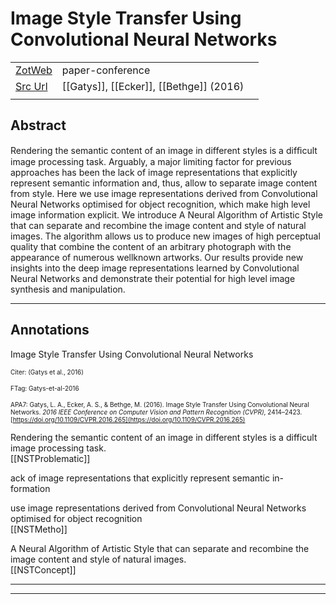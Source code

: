 
# Image Style Transfer Using Convolutional Neural Networks



|       |       |       |
|  ---  |  ---  |  ---  |
|   [ZotWeb](http://zotero.org/users/180474/items/2VVHJTIA)    | paper-conference      |       |
|   [Src Url](http://ieeexplore.ieee.org/document/7780634/)    |  [[Gatys]], [[Ecker]], [[Bethge]] (2016)     |       |
|       |       |       |


## Abstract

Rendering the semantic content of an image in different styles is a difﬁcult image processing task. Arguably, a major limiting factor for previous approaches has been the lack of image representations that explicitly represent semantic information and, thus, allow to separate image content from style. Here we use image representations derived from Convolutional Neural Networks optimised for object recognition, which make high level image information explicit. We introduce A Neural Algorithm of Artistic Style that can separate and recombine the image content and style of natural images. The algorithm allows us to produce new images of high perceptual quality that combine the content of an arbitrary photograph with the appearance of numerous wellknown artworks. Our results provide new insights into the deep image representations learned by Convolutional Neural Networks and demonstrate their potential for high level image synthesis and manipulation.

----

## Annotations

Image Style Transfer Using Convolutional Neural Networks



<font size=-3>Citer: (Gatys et al., 2016)

FTag: Gatys-et-al-2016

APA7: Gatys, L. A., Ecker, A. S., & Bethge, M. (2016). Image Style Transfer Using Convolutional Neural Networks. _2016 IEEE Conference on Computer Vision and Pattern Recognition (CVPR)_, 2414–2423. [https://doi.org/10.1109/CVPR.2016.265](https://doi.org/10.1109/CVPR.2016.265)</font>



Rendering the semantic content of an image in different styles is a difficult image processing task.  
[[NSTProblematic]] 





ack of image representations that explicitly represent semantic in- formation



use image representations derived from Convolutional Neural Networks optimised for object recognition  
[[NSTMetho]] 





A Neural Algorithm of Artistic Style that can separate and recombine the image content and style of natural images.  
[[NSTConcept]] 








----

----

